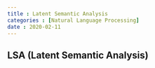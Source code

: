 ```yaml
---
title : Latent Semantic Analysis
categories : [Natural Language Processing]
date : 2020-02-11
---
```


## LSA (Latent Semantic Analysis)
